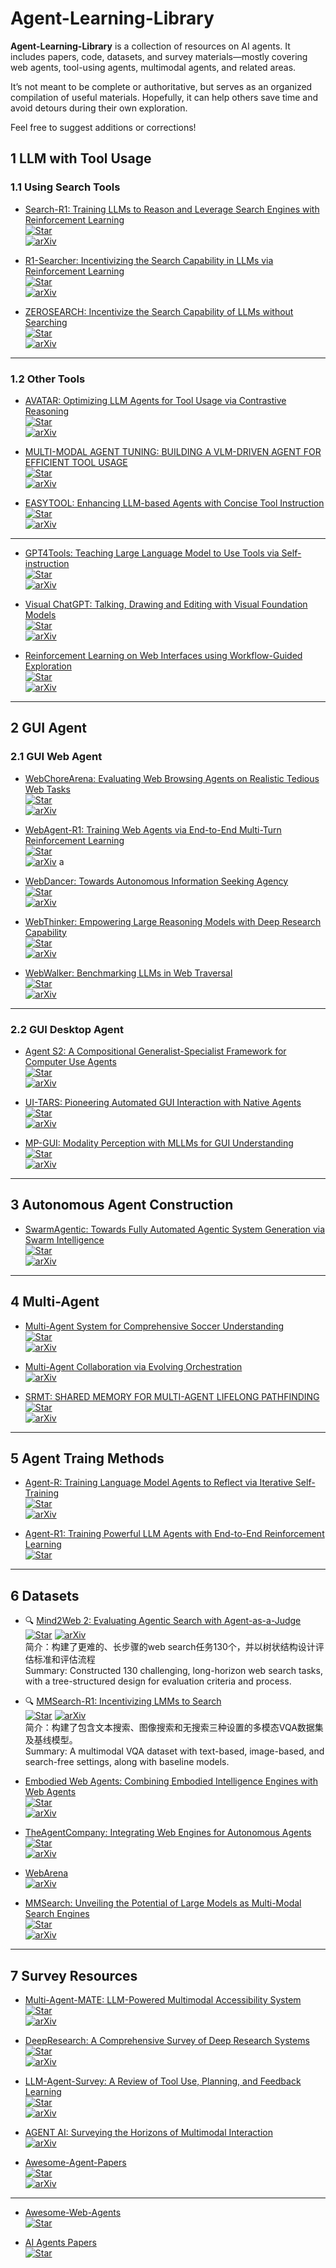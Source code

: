 # Agent-Learning-Library

**Agent-Learning-Library** is a collection of resources on AI agents.
It includes papers, code, datasets, and survey materials—mostly covering web agents, tool-using agents, multimodal agents, and related areas.

It’s not meant to be complete or authoritative, but serves as an organized compilation of useful materials.
Hopefully, it can help others save time and avoid detours during their own exploration.

Feel free to suggest additions or corrections!

## 1 LLM with Tool Usage

### 1.1 Using Search Tools

+ [Search-R1: Training LLMs to Reason and Leverage Search Engines with Reinforcement Learning](https://github.com/PeterGriffinJin/Search-R1)  
  [![Star](https://img.shields.io/github/stars/PeterGriffinJin/Search-R1.svg?style=social)](https://github.com/PeterGriffinJin/Search-R1)  
  [![arXiv](https://img.shields.io/badge/arXiv-2503.09516-b31b1b.svg)](https://arxiv.org/abs/2503.09516)

+ [R1-Searcher: Incentivizing the Search Capability in LLMs via Reinforcement Learning](https://github.com/RUCAIBox/R1-Searcher)  
  [![Star](https://img.shields.io/github/stars/RUCAIBox/R1-Searcher.svg?style=social)](https://github.com/RUCAIBox/R1-Searcher)  
  [![arXiv](https://img.shields.io/badge/arXiv-2503.05592-b31b1b.svg)](https://arxiv.org/abs/2503.05592)

+ [ZEROSEARCH: Incentivize the Search Capability of LLMs without Searching](https://github.com/Alibaba-NLP/ZeroSearch)  
  [![Star](https://img.shields.io/github/stars/Alibaba-NLP/ZeroSearchz.svg?style=social)](https://github.com/Alibaba-NLP/ZeroSearch)  
  [![arXiv](https://img.shields.io/badge/arXiv-2505.04588-b31b1b.svg)](https://arxiv.org/abs/2505.04588)

---

### 1.2 Other Tools

+ [AVATAR: Optimizing LLM Agents for Tool Usage via Contrastive Reasoning](https://github.com/zou-group/avatar)  
  [![Star](https://img.shields.io/github/stars/zou-group/avatar.svg?style=social)](https://github.com/zou-group/avatar)  
  [![arXiv](https://img.shields.io/badge/arXiv-2406.11200-b31b1b.svg)](https://arxiv.org/abs/2406.11200)

+ [MULTI-MODAL AGENT TUNING: BUILDING A VLM-DRIVEN AGENT FOR EFFICIENT TOOL USAGE](https://github.com/mat-agent/MAT-Agent)  
  [![Star](https://img.shields.io/github/stars/mat-agent/MAT-Agent.svg?style=social)](https://github.com/mat-agent/MAT-Agent)  
  [![arXiv](https://img.shields.io/badge/arXiv-2412.15606-b31b1b.svg)](https://arxiv.org/abs/2412.15606)

+ [EASYTOOL: Enhancing LLM-based Agents with Concise Tool Instruction](https://github.com/microsoft/JARVIS/tree/main/easytool)  
  [![Star](https://img.shields.io/github/stars/microsoft/JARVIS.svg?style=social)](https://github.com/microsoft/JARVIS/tree/main/easytool)  
  [![arXiv](https://img.shields.io/badge/arXiv-2401.06201-b31b1b.svg)](https://arxiv.org/abs/2401.06201)

---

+ [GPT4Tools: Teaching Large Language Model to Use Tools via Self-instruction](https://github.com/AILab-CVC/GPT4Tools)  
  [![Star](https://img.shields.io/github/stars/AILab-CVC/GPT4Tools.svg?style=social)](https://github.com/AILab-CVC/GPT4Tools)  
  [![arXiv](https://img.shields.io/badge/arXiv-2305.18752-b31b1b.svg)](https://arxiv.org/abs/2305.18752)

+ [Visual ChatGPT: Talking, Drawing and Editing with Visual Foundation Models](https://github.com/chenfei-wu/TaskMatrix)  
  [![Star](https://img.shields.io/github/stars/chenfei-wu/TaskMatrix.svg?style=social)](https://github.com/chenfei-wu/TaskMatrix)  
  [![arXiv](https://img.shields.io/badge/arXiv-2303.04671-b31b1b.svg)](https://arxiv.org/abs/2303.04671)

+ [Reinforcement Learning on Web Interfaces using Workflow-Guided Exploration](https://github.com/stanfordnlp/wge)  
  [![Star](https://img.shields.io/github/stars/stanfordnlp/wge.svg?style=social)](https://github.com/stanfordnlp/wge)  
  [![arXiv](https://img.shields.io/badge/arXiv-1802.08802-b31b1b.svg)](https://arxiv.org/abs/1802.08802)

---

## 2 GUI Agent
  ### 2.1 GUI Web Agent

  + [WebChoreArena: Evaluating Web Browsing Agents on Realistic Tedious Web Tasks](https://github.com/WebChoreArena/WebChoreArena)  
    [![Star](https://img.shields.io/github/stars/WebChoreArena/WebChoreArena.svg?style=social)](https://github.com/WebChoreArena/WebChoreArena)  
    [![arXiv](https://img.shields.io/badge/arXiv-2506.01952-b31b1b.svg)](https://arxiv.org/abs/2506.01952)

  + [WebAgent-R1: Training Web Agents via End-to-End Multi-Turn Reinforcement Learning](https://github.com/weizhepei/WebAgent-R1)  
    [![Star](https://img.shields.io/github/stars/weizhepei/WebAgent-R1.svg?style=social)](https://github.com/weizhepei/WebAgent-R1)  
    [![arXiv](https://img.shields.io/badge/arXiv-2505.16421-b31b1b.svg)](https://arxiv.org/abs/2505.16421)
a

  + [WebDancer: Towards Autonomous Information Seeking Agency](https://github.com/Alibaba-NLP/WebAgent)  
    [![Star](https://img.shields.io/github/stars/Alibaba-NLP/WebAgent.svg?style=social)](https://github.com/Alibaba-NLP/WebAgent)  
    [![arXiv](https://img.shields.io/badge/arXiv-2505.22648-b31b1b.svg)](https://arxiv.org/abs/2505.22648)

  + [WebThinker: Empowering Large Reasoning Models with Deep Research Capability](https://github.com/RUC-NLPIR/WebThinker)  
    [![Star](https://img.shields.io/github/stars/RUC-NLPIR/WebThinker.svg?style=social)](https://github.com/RUC-NLPIR/WebThinker)  
    [![arXiv](https://img.shields.io/badge/arXiv-2504.21776-b31b1b.svg)](https://arxiv.org/pdf/2504.21776)

  + [WebWalker: Benchmarking LLMs in Web Traversal](https://github.com/Alibaba-NLP/WebAgent)  
    [![Star](https://img.shields.io/github/stars/Alibaba-NLP/WebAgent.svg?style=social)](https://github.com/Alibaba-NLP/WebAgent)  
    [![arXiv](https://img.shields.io/badge/arXiv-2501.07572-b31b1b.svg)](https://arxiv.org/abs/2501.07572)

---
  ### 2.2 GUI Desktop Agent

  + [Agent S2: A Compositional Generalist-Specialist Framework for Computer Use Agents](https://github.com/simular-ai/Agent-S)  
    [![Star](https://img.shields.io/github/stars/simular-ai/Agent-S.svg?style=social)](https://github.com/simular-ai/Agent-S)  
    [![arXiv](https://img.shields.io/badge/arXiv-2504.00906-b31b1b.svg)](https://arxiv.org/pdf/2504.00906)
    

  + [UI-TARS: Pioneering Automated GUI Interaction with Native Agents](https://github.com/bytedance/UI-TARS-desktop?tab=readme-ov-file)  
    [![Star](https://img.shields.io/github/stars/bytedance/UI-TARS-desktop.svg?style=social)](https://github.com/bytedance/UI-TARS-desktop?tab=readme-ov-file)  
    [![arXiv](https://img.shields.io/badge/arXiv-2501.12326-b31b1b.svg)](https://arxiv.org/pdf/2501.12326)

  + [MP-GUI: Modality Perception with MLLMs for GUI Understanding](https://github.com/BigTaige/MP-GUI)  
    [![Star](https://img.shields.io/github/stars/BigTaige/MP-GUI.svg?style=social)](https://github.com/BigTaige/MP-GUI)  
    [![arXiv](https://img.shields.io/badge/arXiv-2503.14021-b31b1b.svg)](https://arxiv.org/pdf/2503.14021)
---


## 3 Autonomous Agent Construction

+ [SwarmAgentic: Towards Fully Automated Agentic System Generation via Swarm Intelligence](https://github.com/YaoZ720/SwarmAgenticCode)  
  [![Star](https://img.shields.io/github/stars/YaoZ720/SwarmAgenticCode.svg?style=social)](https://github.com/YaoZ720/SwarmAgenticCode)  
  [![arXiv](https://img.shields.io/badge/arXiv-2506.15672-b31b1b.svg)](https://arxiv.org/abs/2506.15672)

---


## 4 Multi-Agent

+ [Multi-Agent System for Comprehensive Soccer Understanding](https://github.com/YaoZ720/SwarmAgenticCode)  
  [![Star](https://img.shields.io/github/stars/jyrao/SoccerAgent.svg?style=social)](https://github.com/jyrao/SoccerAgent)  
  [![arXiv](https://img.shields.io/badge/arXiv-2505.03735-b31b1b.svg)](https://arxiv.org/pdf/2505.03735)

+ [Multi-Agent Collaboration via Evolving Orchestration](https://github.com/YaoZ720/SwarmAgenticCode)  
  [![arXiv](https://img.shields.io/badge/arXiv-2505.19591-b31b1b.svg)](https://arxiv.org/pdf/2505.19591)  

+ [SRMT: SHARED MEMORY FOR MULTI-AGENT LIFELONG PATHFINDING](https://github.com/Aloriosa/srmt)  
  [![Star](https://img.shields.io/github/stars/Aloriosa/srmt.svg?style=social)](https://github.com/Aloriosa/srmt)  
  [![arXiv](https://img.shields.io/badge/arXiv-2501.13200-b31b1b.svg)](https://arxiv.org/pdf/2501.13200)

---

## 5 Agent Traing Methods

+ [Agent-R: Training Language Model Agents to Reflect via Iterative Self-Training](https://github.com/ByteDance-Seed/Agent-R)  
  [![Star](https://img.shields.io/github/stars/ByteDance-Seed/Agent-R.svg?style=social)](https://github.com/ByteDance-Seed/Agent-R)  
  [![arXiv](https://img.shields.io/badge/arXiv-2501.11425-b31b1b.svg)](https://arxiv.org/pdf/2501.11425)

+ [Agent-R1: Training Powerful LLM Agents with End-to-End Reinforcement Learning](https://github.com/0russwest0/Agent-R1)  
  [![Star](https://img.shields.io/github/stars/0russwest0/Agent-R1.svg?style=social)](https://github.com/0russwest0/Agent-R1)  

---

## 6 Datasets
+ 🔍 [Mind2Web 2: Evaluating Agentic Search with Agent-as-a-Judge](https://github.com/OSU-NLP-Group/Mind2Web-2)  
  [![Star](https://img.shields.io/github/stars/OSU-NLP-Group/Mind2Web-2.svg?style=social)](https://github.com/OSU-NLP-Group/Mind2Web-2) [![arXiv](https://img.shields.io/badge/arXiv-2506.21506-b31b1b.svg)](https://arxiv.org/abs/2506.21506)  
  简介：构建了更难的、长步骤的web search任务130个，并以树状结构设计评估标准和评估流程  
  Summary: Constructed 130 challenging, long-horizon web search tasks, with a tree-structured design for evaluation criteria and process.

+ 🔍 [MMSearch-R1: Incentivizing LMMs to Search](https://github.com/EvolvingLMMs-Lab/multimodal-search-r1)  
  [![Star](https://img.shields.io/github/stars/EvolvingLMMs-Lab/multimodal-search-r1.svg?style=social)](https://github.com/EvolvingLMMs-Lab/multimodal-search-r1) [![arXiv](https://img.shields.io/badge/arXiv-2506.20670-b31b1b.svg)](https://arxiv.org/pdf/2506.20670)  
  简介：构建了包含文本搜索、图像搜索和无搜索三种设置的多模态VQA数据集及基线模型。  
  Summary: A multimodal VQA dataset with text-based, image-based, and search-free settings, along with baseline models.

+ [Embodied Web Agents: Combining Embodied Intelligence Engines with Web Agents](https://github.com/Embodied-Web-Agent/Embodied-Web-Agent)  
  [![Star](https://img.shields.io/github/stars/Embodied-Web-Agent/Embodied-Web-Agent.svg?style=social)](https://github.com/Embodied-Web-Agent/Embodied-Web-Agent)  
  [![arXiv](https://img.shields.io/badge/arXiv-2506.15677-b31b1b.svg)](https://arxiv.org/abs/2506.15677)

+ [TheAgentCompany: Integrating Web Engines for Autonomous Agents](https://github.com/TheAgentCompany/TheAgentCompany)  
  [![Star](https://img.shields.io/github/stars/TheAgentCompany/TheAgentCompany.svg?style=social)](https://github.com/TheAgentCompany/TheAgentCompany)  
  [![arXiv](https://img.shields.io/badge/arXiv-2412.14161-b31b1b.svg)](https://arxiv.org/abs/2412.14161)

+ [WebArena](https://webarena.dev/)  
  [![arXiv](https://img.shields.io/badge/arXiv-2307.13854-b31b1b.svg)](https://arxiv.org/abs/2307.13854)

+ [MMSearch: Unveiling the Potential of Large Models as Multi-Modal Search Engines](https://github.com/CaraJ7/MMSearch)  
  [![Star](https://img.shields.io/github/stars/CaraJ7/MMSearch.svg?style=social)](https://github.com/CaraJ7/MMSearch)  
  [![arXiv](https://img.shields.io/badge/arXiv-2409.12959-b31b1b.svg)](https://arxiv.org/abs/2409.12959)

---

## 7 Survey Resources

+ [Multi-Agent-MATE: LLM-Powered Multimodal Accessibility System](https://github.com/AlgazinovAleksandr/Multi-Agent-MATE)  
  [![Star](https://img.shields.io/github/stars/AlgazinovAleksandr/Multi-Agent-MATE.svg?style=social)](https://github.com/AlgazinovAleksandr/Multi-Agent-MATE)  
  [![arXiv](https://img.shields.io/badge/arXiv-2506.19502-b31b1b.svg)](https://arxiv.org/abs/2506.19502)

+ [DeepResearch: A Comprehensive Survey of Deep Research Systems](https://github.com/scienceaix/deepresearch)  
  [![Star](https://img.shields.io/github/stars/scienceaix/deepresearch.svg?style=social)](https://github.com/scienceaix/deepresearch)  
  [![arXiv](https://img.shields.io/badge/arXiv-2506.12594-b31b1b.svg)](https://arxiv.org/abs/2506.12594)

+ [LLM-Agent-Survey: A Review of Tool Use, Planning, and Feedback Learning](https://github.com/xinzhel/LLM-Agent-Survey)  
  [![Star](https://img.shields.io/github/stars/xinzhel/LLM-Agent-Survey.svg?style=social)](https://github.com/xinzhel/LLM-Agent-Survey)  
  [![arXiv](https://img.shields.io/badge/arXiv-2406.05804-b31b1b.svg)](https://arxiv.org/abs/2406.05804)

+ [AGENT AI: Surveying the Horizons of Multimodal Interaction](https://arxiv.org/abs/2401.03568)  
  [![arXiv](https://img.shields.io/badge/arXiv-2401.03568-b31b1b.svg)](https://arxiv.org/abs/2401.03568)

+ [Awesome-Agent-Papers](https://github.com/luo-junyu/Awesome-Agent-Papers)  
  [![Star](https://img.shields.io/github/stars/luo-junyu/Awesome-Agent-Papers.svg?style=social)](https://github.com/luo-junyu/Awesome-Agent-Papers)  
  [![arXiv](https://img.shields.io/badge/arXiv-2503.21460-b31b1b.svg)](https://arxiv.org/abs/2503.21460)

---

+ [Awesome-Web-Agents](https://github.com/steel-dev/awesome-web-agents)  
  [![Star](https://img.shields.io/github/stars/steel-dev/awesome-web-agents.svg?style=social)](https://github.com/steel-dev/awesome-web-agents)

+ [AI Agents Papers](https://github.com/masamasa59/ai-agent-papers)  
  [![Star](https://img.shields.io/github/stars/masamasa59/ai-agent-papers.svg?style=social)](https://github.com/masamasa59/ai-agent-papers)